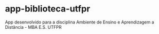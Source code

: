 # app-biblioteca-utfpr
App desenvolvido para a disciplina Ambiente de Ensino e Aprendizagem a Distância - MBA E.S. UTFPR 

